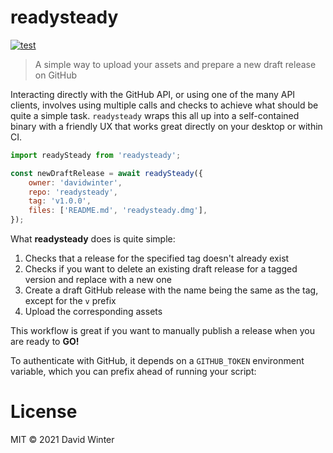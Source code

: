 # readysteady

[![test](https://github.com/davidwinter/readysteady/actions/workflows/test.yml/badge.svg)](https://github.com/davidwinter/readysteady/actions/workflows/test.yml)

> A simple way to upload your assets and prepare a new draft release on GitHub

Interacting directly with the GitHub API, or using one of the many API clients, involves using multiple calls and checks to achieve what should be quite a simple task. `readysteady` wraps this all up into a self-contained binary with a friendly UX that works great directly on your desktop or within CI.

```js
import readySteady from 'readysteady';

const newDraftRelease = await readySteady({
    owner: 'davidwinter',
    repo: 'readysteady',
    tag: 'v1.0.0',
    files: ['README.md', 'readysteady.dmg'],
});
```

What **readysteady** does is quite simple:

1. Checks that a release for the specified tag doesn't already exist
2. Checks if you want to delete an existing draft release for a tagged version and replace with a new one
3. Create a draft GitHub release with the name being the same as the tag, except for the `v` prefix
4. Upload the corresponding assets

This workflow is great if you want to manually publish a release when you are ready to **GO!**

To authenticate with GitHub, it depends on a `GITHUB_TOKEN` environment variable, which you can prefix ahead of running your script:

# License

MIT &copy; 2021 David Winter
